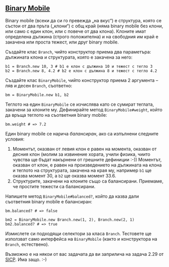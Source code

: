 ## [Binary Mobile](http://mitpress.mit.edu/sicp/full-text/book/book-Z-H-15.html#%_sec_2.2)

Binary mobile (всеки да си го превежда „на вкус“) е структура, която се състои от два пръта („клони“) с общ край (няма binary mobile без клони, или само с един клон, или с повече от два клона). Клоните имат определена дължина (строго положителна) и на свободния им край е закачена или проста тежест, или друг binary mobile.

Създайте клас `Branch`, чийто конструктор приема два параметъра: дължината клона и структурата, която е закачена за него:

    b1 = Branch.new 10, 3 # b1 е клон с дължина 10 и тежест с тегло 3
    b2 = Branch.new 8, 4.2 # b2 е клон с дължина 8 и тежест с тегло 4.2

Създайте клас `BinaryMobile`, чийто конструктор приема 2 аргумента – ляв и десен `Branch`, съответно:

    bm = BinaryMobile.new b1, b2

Теглото на един `BinaryMobile` се изчислява като се сумират теглата, закачени за клоните му. Дефинирайте метод `BinaryMobile#weight`, който да връща теглото на съответния binary mobile:

    bm.weight # => 7.2

Един binary mobile се нарича _балансиран_, ако са изпълнени следните условия:

1. Моментът, оказван от левия клон е равен на момента, оказван от десния клон (молим за извинение хората, учили физика, чиито чувства ще бъдат накърнени от грешните дефиниции :-)) Моментът, оказван от клон, е равен на произведението на дължината на клона и теглото на структурата, закачена на края му, например `b1` ще оказва момент 30, а `b2` ще оказва момент 33.6.
2. Структурите, закачени на клоните също са балансирани. Приемаме, че простите тежести са балансирани.

Напишете метод `BinaryMobile#balanced?`, който да казва дали съответния binary mobile е балансиран:

    bm.balanced? # => false

    bm2 = BinaryMobile.new Branch.new(1, 2), Branch.new(2, 1)
    bm2.balanced? # => true

Измислете си подходящи селектори за класа `Branch`. Тестовете ще използват само интерфейса на `BinaryMobile` (както и конструктора на `Branch`, естествено).

Възможно е на някои от вас задачата да ви заприлича на задача 2.29 от [SICP](http://mitpress.mit.edu/sicp/full-text/book/book.html). Има защо. :-)